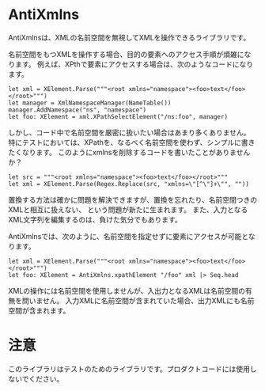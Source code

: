 AntiXmlns
=========

AntiXmlnsは、XMLの名前空間を無視してXMLを操作できるライブラリです。

名前空間をもつXMLを操作する場合、目的の要素へのアクセス手順が煩雑になります。
例えば、XPthで要素にアクセスする場合は、次のようなコードになります。

    let xml = XElement.Parse("""<root xmlns="namespace"><foo>text</foo></root>""")
    let manager = XmlNamespaceManager(NameTable())
    manager.AddNamespace("ns", "namespace")
    let foo: XElement = xml.XPathSelectElement("/ns:foo", manager)

しかし、コード中で名前空間を厳密に扱いたい場合はあまり多くありません。
特にテストにおいては、XPathを、なるべく名前空間を使わず、シンプルに書きたくなります。
このようにxmlnsを削除するコードを書いたことがありませんか？

    let src = """<root xmlns="namespace"><foo>text</foo></root>"""
    let xml = XElement.Parse(Regex.Replace(src, "xmlns=\"[^\"]+\"", ""))

置換する方法は確かに問題を解決できますが、置換を忘れたり、名前空間つきのXMLと相互に扱えない、
という問題が新たに生まれます。
また、入力となるXML文字列を編集するのは、負けた気分でもあります。

AntiXmlnsでは、次のように、名前空間を指定せずに要素にアクセスが可能となります。

    let xml = XElement.Parse("""<root xmlns="namespace"><foo>text</foo></root>""")
    let foo: XElement = AntiXmlns.xpathElement "/foo" xml |> Seq.head

XMLの操作には名前空間を使用しませんが、入出力となるXMLは名前空間の有無を問いません。
入力XMLに名前空間が含まれていた場合、出力XMLにも名前空間が含まれます。

注意
====

このライブラリはテストのためのライブラリです。プロダクトコードには使用しないでください。
